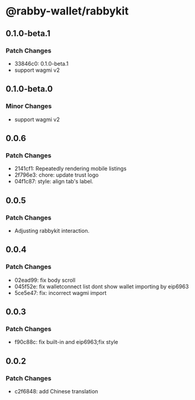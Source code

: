 # @rabby-wallet/rabbykit

## 0.1.0-beta.1

### Patch Changes

- 33846c0: 0.1.0-beta.1
- support wagmi v2

## 0.1.0-beta.0

### Minor Changes

- support wagmi v2

## 0.0.6

### Patch Changes

- 2141cf1: Repeatedly rendering mobile listings
- 2f796e3: chore: update trust logo
- 04f1c87: style: align tab's label.

## 0.0.5

### Patch Changes

- Adjusting rabbykit interaction.

## 0.0.4

### Patch Changes

- 02ead99: fix body scroll
- 045f52e: fix walletconnect list dont show wallet importing by eip6963
- 5ce5e47: fix: incorrect wagmi import

## 0.0.3

### Patch Changes

- f90c88c: fix built-in and eip6963;fix style

## 0.0.2

### Patch Changes

- c2f6848: add Chinese translation
